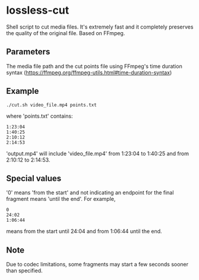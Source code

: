 # lossless-cut
Shell script to cut media files. It's extremely fast and it completely preserves the quality of the original file. Based on FFmpeg.

## Parameters
The media file path and the cut points file using FFmpeg's time duration syntax (https://ffmpeg.org/ffmpeg-utils.html#time-duration-syntax)

## Example
```
./cut.sh video_file.mp4 points.txt
```
where 'points.txt' contains:
```
1:23:04
1:40:25
2:10:12
2:14:53
```

'output.mp4' will include 'video_file.mp4' from 1:23:04 to 1:40:25 and from 2:10:12 to 2:14:53.

## Special values
'0' means 'from the start' and not indicating an endpoint for the final fragment means 'until the end'. For example,
```
0
24:02
1:06:44
```
means from the start until 24:04 and from 1:06:44 until the end.

## Note
Due to codec limitations, some fragments may start a few seconds sooner than specified.
